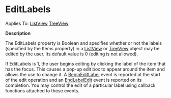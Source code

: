 




<h1 class="heading"><span class="name">EditLabels</span></h1>

Applies To: [ListView](../a-z/listview.md) [TreeView](../a-z/treeview.md)


**Description**


The EditLabels property is Boolean and specifies whether or not the labels (specified by the Items property) in a [ListView](../a-z/listview.md) or [TreeView](../a-z/treeview.md) object may be edited by the user. Its default value is 0 (editing is not allowed).


If EditLabels is 1, the user begins editing by clicking the label of the item that has the focus. This causes a pop-up edit box to appear around the item and allows the use to change it. A [BeginEditLabel](../a-z/begineditlabel.md) event is reported at the start of the edit operation and an [EndLabelEdit](../a-z/endeditlabel.md) event is reported on its completion. You may control the edit of a particular label using callback functions attached to these events.



